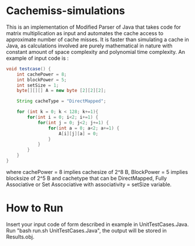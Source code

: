 # Cachemiss-simulations

This is an implementation of Modified Parser of Java that takes code for matrix multiplication as input and automates the cache access to approximate number of cache misses. It is faster than simulating a cache in Java, as calculations involved are purely mathematical in nature with constant amount of space complexity and polynomial time complexity.
An example of input code is :
```Java
void testcase() {
    int cachePower = 8;
    int blockPower = 5;
    int setSize = 1;
    byte[][][] A = new byte [2][2][2];

    String cacheType = "DirectMapped";

    for (int k = 0; k < 128; k+=1){
        for(int i = 0; i<2; i+=1) {
            for(int j = 0; j<2; j+=1) {
                for(int a = 0; a<2; a+=1) {
                    A[i][j][a] = 0;
                }
            }
        }
    }
}
```
where cachePower = 8 implies cachesize of 2^8 B, BlockPower = 5 implies blocksize of 2^5 B and cachetype that can be DirectMapped, Fully Associative or Set Asscociative with associativity = setSize variable. 
# How to Run
Insert your input code of form described in example in UnitTestCases.Java. Run "bash run.sh UnitTestCases.Java", the output will be stored in Results.obj. 
